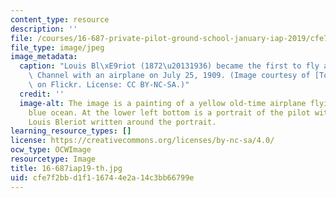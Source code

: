 ```yaml
---
content_type: resource
description: ''
file: /courses/16-687-private-pilot-ground-school-january-iap-2019/cfe7f2bbd1f116744e2a14c3bb66799e_16-687iap19-th.jpg
file_type: image/jpeg
image_metadata:
  caption: "Louis Bl\xE9riot (1872\u20131936) became the first to fly across the English\
    \ Channel with an airplane on July 25, 1909. (Image courtesy of [Tom Wigley](https://www.flickr.com/photos/amphalon/3877700487/)\
    \ on Flickr. License: CC BY-NC-SA.)"
  credit: ''
  image-alt: The image is a painting of a yellow old-time airplane flying across a
    blue ocean. At the lower left bottom is a portrait of the pilot with a name of
    Louis Bleriot written around the portrait.
learning_resource_types: []
license: https://creativecommons.org/licenses/by-nc-sa/4.0/
ocw_type: OCWImage
resourcetype: Image
title: 16-687iap19-th.jpg
uid: cfe7f2bb-d1f1-1674-4e2a-14c3bb66799e
---
```

